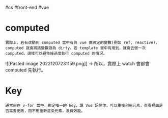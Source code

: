 #cs #front-end #vue 

# computed
	實際上，若有改動到 computed 當中有與 vue 做綁定的變數(例如 ref, reactive)，computed 就會將該變數設為 dirty，若 template 當中有用到，就會去做一次 computed。這樣可以避免掉過度執行 computed 的情況。
![[Pasted image 20221207231159.png]]
→ 所以，實際上 watch 會都會 computed 先執行。

# Key
	通常用在 v-for 當中，綁定唯一的 key，讓 Vue 記住你，可以重複利用元素，查看裡面是否需要更改，而不用重新渲染元素，浪費效能。